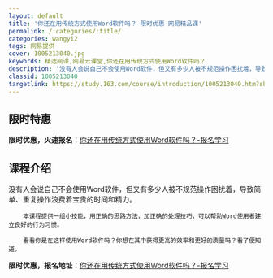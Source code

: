 ```yaml
---
layout: default
title: '你还在用传统方式使用Word软件吗？-限时优惠-网易精品课'
permalink: /:categories/:title/
categories: wangyi2
tags: 网易提供
cover: 1005213040.jpg
keywords: 精选网课,网易云课堂,你还在用传统方式使用Word软件吗？
description: '没有人会说自己不会使用Word软件，但又有多少人被不规范操作困扰着，导致简单、重复操作浪费着宝贵的时间和精力。本课程提供'
classid: 1005213040
targetlink: https://study.163.com/course/introduction/1005213040.htm?share=1&shareId=1025206652&utm_campaign=share&utm_medium=iphoneShare&utm_source=&utm_u=1025206652
---
```


## 限时特惠

**限时优惠，火速报名**：[你还在用传统方式使用Word软件吗？-报名学习](https://study.163.com/course/introduction/1005213040.htm?share=1&shareId=1025206652&utm_campaign=share&utm_medium=iphoneShare&utm_source=&utm_u=1025206652)

## 课程介绍

没有人会说自己不会使用Word软件，但又有多少人被不规范操作困扰着，导致简单、重复操作浪费着宝贵的时间和精力。

        本课程提供一组小技能，用正确的思路方法，加正确的处理技巧，可以帮助Word使用者建立良好的行为习惯。

        看看你是在这样使用Word软件吗？你想在其中获得更高的效率和更好的质量吗？看了便知道。

**限时优惠，报名地址**：[你还在用传统方式使用Word软件吗？-报名学习](https://study.163.com/course/introduction/1005213040.htm?share=1&shareId=1025206652&utm_campaign=share&utm_medium=iphoneShare&utm_source=&utm_u=1025206652)


